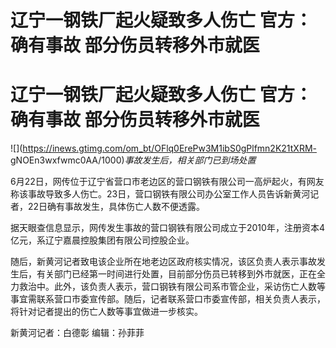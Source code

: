 # 辽宁一钢铁厂起火疑致多人伤亡 官方：确有事故 部分伤员转移外市就医

# 辽宁一钢铁厂起火疑致多人伤亡 官方：确有事故 部分伤员转移外市就医

![](https://inews.gtimg.com/om_bt/OFlq0ErePw3M1ibS0gPlfmn2K21tXRM-
gNOEn3wxfwmc0AA/1000)_事故发生后，相关部门已到场处置_

6月22日，网传位于辽宁省营口市老边区的营口钢铁有限公司一高炉起火，有网友称该事故导致多人伤亡。23日，营口钢铁有限公司办公室工作人员告诉新黄河记者，22日确有事故发生，具体伤亡人数不便透露。

据天眼查信息显示，网传发生事故的营口钢铁有限公司成立于2010年，注册资本4亿元，系辽宁嘉晨控股集团有限公司控股企业。

随后，新黄河记者致电该企业所在地老边区政府核实情况，该区负责人表示事故发生后，有关部门已经第一时间进行处置，目前部分伤员已转移到外市就医，正在全力救治中。此外，该负责人表示，营口钢铁有限公司系市管企业，采访伤亡人数等事宜需联系营口市委宣传部。随后，记者联系营口市委宣传部，相关负责人表示，将针对记者提出的伤亡人数等事宜做进一步核实。

新黄河记者：白德彰 编辑：孙菲菲

